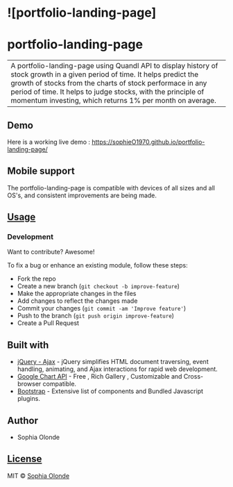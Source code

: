 # ![portfolio-landing-page]
# portfolio-landing-page
<table>
<tr>
<td>
  A portfolio-landing-page using Quandl API to display history of stock growth in a given period of time. It helps predict the growth of stocks from the  charts of stock performace in any period of time. It helps to judge stocks, with the principle of momentum investing, which returns 1% per month on average.
</td>
</tr>
</table>

## Demo
Here is a working live demo :  https://sophieO1970.github.io/portfolio-landing-page/

## Mobile support
The portfolio-landing-page is compatible with devices of all sizes and all OS's, and consistent improvements are being made.

## [Usage](https://sophieO1970.github.io/portfolio-landing-page/) 

### Development
Want to contribute? Awesome!

To fix a bug or enhance an existing module, follow these steps:

- Fork the repo
- Create a new branch (`git checkout -b improve-feature`)
- Make the appropriate changes in the files
- Add changes to reflect the changes made
- Commit your changes (`git commit -am 'Improve feature'`)
- Push to the branch (`git push origin improve-feature`)
- Create a Pull Request 

## Built with 

- [jQuery - Ajax](http://www.w3schools.com/jquery/jquery_ref_ajax.asp) - jQuery simplifies HTML document traversing, event handling, animating, and Ajax interactions for rapid web development.
- [Google Chart API](https://developers.google.com/chart/interactive/docs/quick_start) - Free , Rich Gallery , Customizable and Cross-browser compatible.
- [Bootstrap](http://getbootstrap.com/) - Extensive list of components and  Bundled Javascript plugins.

## Author

- Sophia Olonde

## [License](https://github.com/sophieO1970/portfolio-landing-page/blob/master/LICENSE.md)

MIT © [Sophia Olonde](https://github.com/sophieO1970)

